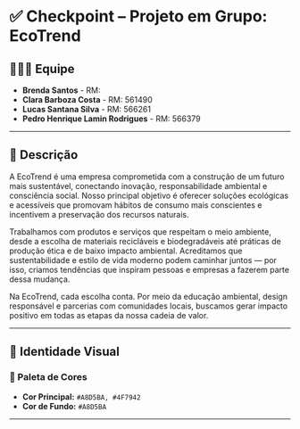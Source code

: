 # ✅ Checkpoint – Projeto em Grupo: **EcoTrend**

## 👩🏻‍💻 Equipe

- **Brenda Santos** - RM:
- **Clara Barboza Costa** - RM: 561490
- **Lucas Santana Silva** - RM: 566261
- **Pedro Henrique Lamin Rodrigues** - RM: 566379 

---

## 🧠 Descrição

A EcoTrend é uma empresa comprometida com a construção de um futuro mais sustentável, conectando inovação, responsabilidade ambiental e consciência social. Nosso principal objetivo é oferecer soluções ecológicas e acessíveis que promovam hábitos de consumo mais conscientes e incentivem a preservação dos recursos naturais.

Trabalhamos com produtos e serviços que respeitam o meio ambiente, desde a escolha de materiais recicláveis e biodegradáveis até práticas de produção ética e de baixo impacto ambiental. Acreditamos que sustentabilidade e estilo de vida moderno podem caminhar juntos — por isso, criamos tendências que inspiram pessoas e empresas a fazerem parte dessa mudança.

Na EcoTrend, cada escolha conta. Por meio da educação ambiental, design responsável e parcerias com comunidades locais, buscamos gerar impacto positivo em todas as etapas da nossa cadeia de valor.

---

## 📕 Identidade Visual

### 🎨 Paleta de Cores

- **Cor Principal:** `#A8D5BA, #4F7942`  
- **Cor de Fundo:** `#A8D5BA`  

---

